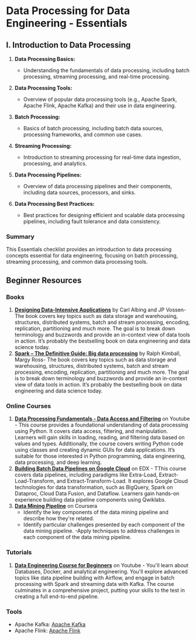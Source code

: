 # Data Processing for Data Engineering - Essentials

## I. Introduction to Data Processing

1. **Data Processing Basics:** 
   - Understanding the fundamentals of data processing, including batch processing, streaming processing, and real-time processing.

2. **Data Processing Tools:** 
   - Overview of popular data processing tools (e.g., Apache Spark, Apache Flink, Apache Kafka) and their use in data engineering.

3. **Batch Processing:** 
   - Basics of batch processing, including batch data sources, processing frameworks, and common use cases.

4. **Streaming Processing:** 
   - Introduction to streaming processing for real-time data ingestion, processing, and analytics.

5. **Data Processing Pipelines:** 
   - Overview of data processing pipelines and their components, including data sources, processors, and sinks.

6. **Data Processing Best Practices:** 
   - Best practices for designing efficient and scalable data processing pipelines, including fault tolerance and data consistency.

### Summary

This Essentials checklist provides an introduction to data processing concepts essential for data engineering, focusing on batch processing, streaming processing, and common data processing tools.


## Beginner Resources

### Books
1. **[Designing Data-Intensive Applications](https://www.amazon.co.uk/Designing-Data-Intensive-Applications-Reliable-Maintainable-ebook/dp/B06XPJML5D?keywords=designing+data-intensive+applications&qid=1652351305&sprefix=Designing+data,aps,78&sr=8-1&linkCode=sl1&tag=understandi00-21&linkId=862a4354e613203bee4b9c14e90a7b2d&language=en_GB&ref_=as_li_ss_tl)** by Carl Albing and JP Vossen- The book covers key topics such as data storage and warehousing, structures, distributed systems, batch and stream processing, encoding, replication, partitioning and much more. The goal is to break down terminology and buzzwords and provide an in-context view of data tools in action. It’s probably the bestselling book on data engineering and data science today.
2. **[Spark – The Definitive Guide: Big data processing](https://www.amazon.co.uk/Spark-Definitive-Guide-Bill-Chambers/dp/1491912219?&linkCode=sl1&tag=understandi00-21&linkId=b19173cc98e7ca1ef4ad840143062a6c&language=en_GB&ref_=as_li_ss_tl)** by Ralph Kimball, Margy Ross- The book covers key topics such as data storage and warehousing, structures, distributed systems, batch and stream processing, encoding, replication, partitioning and much more. The goal is to break down terminology and buzzwords and provide an in-context view of data tools in action. It’s probably the bestselling book on data engineering and data science today.

### Online Courses
1. **[Data Processing Fundamentals - Data Access and Filtering](https://www.classcentral.com/course/youtube-data-processing-fundamentals-data-access-and-filtering-part-1-4-151799)** on Youtube - This course provides a foundational understanding of data processing using Python. It covers data access, filtering, and manipulation. Learners will gain skills in loading, reading, and filtering data based on values and types. Additionally, the course covers writing Python code using classes and creating dynamic GUIs for data applications. It’s suitable for those interested in Python programming, data engineering, data processing, and deep learning.
2. **[Building Batch Data Pipelines on Google Cloud](https://www.classcentral.com/course/cloud-computing-google-cloud-building-batch-data--150762)** on EDX - TThis course covers data pipelines, including paradigms like Extra-Load, Extract-Load-Transform, and Extract-Transform-Load. It explores Google Cloud technologies for data transformation, such as BigQuery, Spark on Dataproc, Cloud Data Fusion, and Dataflow. Learners gain hands-on experience building data pipeline components using Qwiklabs.
3. **[Data Mining Pipeline](https://www.coursera.org/learn/data-mining-pipeline)** on Coursera
   - Identify the key components of the data mining pipeline and describe how they're related.
   - Identify particular challenges presented by each component of the data mining pipeline.
   -Apply techniques to address challenges in each component of the data mining pipeline.

### Tutorials
1. **[Data Engineering Course for Beginners](https://www.youtube.com/watch?v=PHsC_t0j1dU)** on Youtube - You'll learn about Databases, Docker, and analytical engineering. You'll explore advanced topics like data pipeline building with Airflow, and engage in batch processing with Spark and streaming data with Kafka. The course culminates in a comprehensive project, putting your skills to the test in creating a full end-to-end pipeline. 
   
### Tools
  - Apache Kafka: [Apache Kafka](https://kafka.apache.org/)
  - Apache Flink: [Apache Flink](https://flink.apache.org/)


